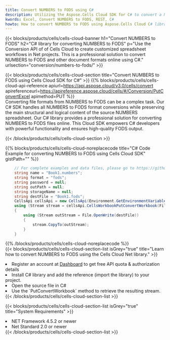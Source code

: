 ```yaml
---
title: Convert NUMBERS to FODS using C# 
description: Utilizing the Aspose.Cells Cloud SDK for C# to convert a NUMBERS format file to a FODS format file. 
kwords: Excel, Convert NUMBERS to FODS, REST, C#
howto: How to convert NUMBERS to FODS using Aspose.Cells Cloud C# library.
---
```



{{< blocks/products/cells/cells-cloud-banner h1="Convert NUMBERS to FODS" h2="C# library for converting NUMBERS to FODS" p="Use the Conversion API of of Cells Cloud to create customized spreadsheet workflows in Net projects. This is a professional solution to convert NUMBERS to FODS and other document formats online using C#." urlsection="conversion/numbers-to-fods/" >}}

{{< blocks/products/cells/cells-cloud-section  title="Convert NUMBERS to FODS using Cells Cloud SDK for C#" >}}
{{% blocks/products/cells/cells-cloud-api-reference  apiurl=https://api.aspose.cloud/v3.0/cells/convert  apireferenceurl=https://apireference.aspose.cloud/cells/#/Conversion/PutConvertExcel  apimethod=PUT %}}
<br/>
Converting file formats from NUMBERS to FODS can be a complex task. Our C# SDK handles all NUMBERS to FODS format conversions while preserving the main structural and logical content of the source NUMBERS spreadsheet. Our C# library provides a professional solution for converting NUMBERS to FODS files online. This Cloud SDK empowers C# developers with powerful functionality and ensures high-quality FODS output.

{{< /blocks/products/cells/cells-cloud-section >}}

{{% blocks/products/cells/cells-cloud-noreplacecode title="C# Code Example for converting NUMBERS to FODS using Cells Cloud SDK" gistPath="" %}}
 
```cs
    // For complete examples and data files, please go to https://github.com/aspose-cells-cloud/aspose-cells-cloud-dotnet/
    string name = "Book1.numbers";
    string format = "fods";
    string password = null;
    string outPath = null;
    string storageName = null;
    string destFile = "Book1.fods";
    CellsApi cellsApi = new CellsApi(Environment.GetEnvironmentVariable("ProductClientId"), Environment.GetEnvironmentVariable("ProductClientSecret"));
    using (Stream stream = cellsApi.CellsWorkbookPutConvertWorkbook(File.OpenRead(name), format, password, outPath, storageName))
    {
        using (Stream outStream = File.OpenWrite(destFile))
        {
            stream.CopyTo(outStream);
        }
    }
```
 
{{% /blocks/products/cells/cells-cloud-noreplacecode  %}}
<br/>
{{< blocks/products/cells/cells-cloud-section-list isGrey="true"  title="Learn how to convert NUMBERS to FODS using the Cells Cloud Net library." >}}
<li>Register an account at <a href="https://dashboard.aspose.cloud/">Dashboard</a> to get free API quota & authorization details</li>
<li>Install C# library and add the reference (import the library) to your project.</li>
<li>Open the source file in C#</li>
<li>Use the `PutConvertWorkbook` method to retrieve the resulting stream.</li>
{{< /blocks/products/cells/cells-cloud-section-list >}}

{{< blocks/products/cells/cells-cloud-section-list isGrey="true"  title="System Requirements" >}}
<li>NET Framework 4.5.2 or newer</li>
<li>Net Standard 2.0 or newer</li>
{{< /blocks/products/cells/cells-cloud-section-list >}}
